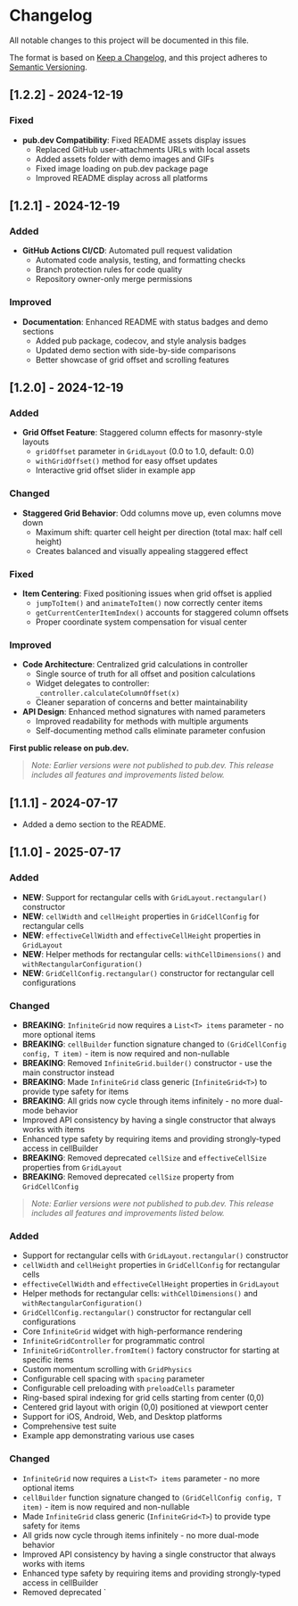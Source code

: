 # Changelog

All notable changes to this project will be documented in this file.

The format is based on [Keep a Changelog](https://keepachangelog.com/en/1.0.0/),
and this project adheres to [Semantic Versioning](https://semver.org/spec/v2.0.0.html).

## [1.2.2] - 2024-12-19

### Fixed
- **pub.dev Compatibility**: Fixed README assets display issues
  - Replaced GitHub user-attachments URLs with local assets
  - Added assets folder with demo images and GIFs
  - Fixed image loading on pub.dev package page
  - Improved README display across all platforms

## [1.2.1] - 2024-12-19

### Added
- **GitHub Actions CI/CD**: Automated pull request validation
  - Automated code analysis, testing, and formatting checks
  - Branch protection rules for code quality
  - Repository owner-only merge permissions

### Improved
- **Documentation**: Enhanced README with status badges and demo sections
  - Added pub package, codecov, and style analysis badges
  - Updated demo section with side-by-side comparisons
  - Better showcase of grid offset and scrolling features

## [1.2.0] - 2024-12-19

### Added
- **Grid Offset Feature**: Staggered column effects for masonry-style layouts
  - `gridOffset` parameter in `GridLayout` (0.0 to 1.0, default: 0.0)
  - `withGridOffset()` method for easy offset updates
  - Interactive grid offset slider in example app

### Changed
- **Staggered Grid Behavior**: Odd columns move up, even columns move down
  - Maximum shift: quarter cell height per direction (total max: half cell height)
  - Creates balanced and visually appealing staggered effect

### Fixed
- **Item Centering**: Fixed positioning issues when grid offset is applied
  - `jumpToItem()` and `animateToItem()` now correctly center items
  - `getCurrentCenterItemIndex()` accounts for staggered column offsets
  - Proper coordinate system compensation for visual center

### Improved
- **Code Architecture**: Centralized grid calculations in controller
  - Single source of truth for all offset and position calculations
  - Widget delegates to controller: `_controller.calculateColumnOffset(x)`
  - Cleaner separation of concerns and better maintainability
- **API Design**: Enhanced method signatures with named parameters
  - Improved readability for methods with multiple arguments
  - Self-documenting method calls eliminate parameter confusion

**First public release on pub.dev.**

> _Note: Earlier versions were not published to pub.dev. This release includes all features and improvements listed below._

## [1.1.1] - 2024-07-17

- Added a demo section to the README.

## [1.1.0] - 2025-07-17

### Added
- **NEW**: Support for rectangular cells with `GridLayout.rectangular()` constructor
- **NEW**: `cellWidth` and `cellHeight` properties in `GridCellConfig` for rectangular cells
- **NEW**: `effectiveCellWidth` and `effectiveCellHeight` properties in `GridLayout`
- **NEW**: Helper methods for rectangular cells: `withCellDimensions()` and `withRectangularConfiguration()`
- **NEW**: `GridCellConfig.rectangular()` constructor for rectangular cell configurations

### Changed
- **BREAKING**: `InfiniteGrid` now requires a `List<T> items` parameter - no more optional items
- **BREAKING**: `cellBuilder` function signature changed to `(GridCellConfig config, T item)` - item is now required and non-nullable  
- **BREAKING**: Removed `InfiniteGrid.builder()` constructor - use the main constructor instead
- **BREAKING**: Made `InfiniteGrid` class generic (`InfiniteGrid<T>`) to provide type safety for items
- **BREAKING**: All grids now cycle through items infinitely - no more dual-mode behavior
- Improved API consistency by having a single constructor that always works with items
- Enhanced type safety by requiring items and providing strongly-typed access in cellBuilder
- **BREAKING**: Removed deprecated `cellSize` and `effectiveCellSize` properties from `GridLayout`
- **BREAKING**: Removed deprecated `cellSize` property from `GridCellConfig`

> _Note: Earlier versions were not published to pub.dev. This release includes all features and improvements listed below._

### Added
- Support for rectangular cells with `GridLayout.rectangular()` constructor
- `cellWidth` and `cellHeight` properties in `GridCellConfig` for rectangular cells
- `effectiveCellWidth` and `effectiveCellHeight` properties in `GridLayout`
- Helper methods for rectangular cells: `withCellDimensions()` and `withRectangularConfiguration()`
- `GridCellConfig.rectangular()` constructor for rectangular cell configurations
- Core `InfiniteGrid` widget with high-performance rendering
- `InfiniteGridController` for programmatic control
- `InfiniteGridController.fromItem()` factory constructor for starting at specific items
- Custom momentum scrolling with `GridPhysics`
- Configurable cell spacing with `spacing` parameter
- Configurable cell preloading with `preloadCells` parameter
- Ring-based spiral indexing for grid cells starting from center (0,0)
- Centered grid layout with origin (0,0) positioned at viewport center
- Support for iOS, Android, Web, and Desktop platforms
- Comprehensive test suite
- Example app demonstrating various use cases

### Changed
- `InfiniteGrid` now requires a `List<T> items` parameter - no more optional items
- `cellBuilder` function signature changed to `(GridCellConfig config, T item)` - item is now required and non-nullable
- Made `InfiniteGrid` class generic (`InfiniteGrid<T>`) to provide type safety for items
- All grids now cycle through items infinitely - no more dual-mode behavior
- Improved API consistency by having a single constructor that always works with items
- Enhanced type safety by requiring items and providing strongly-typed access in cellBuilder
- Removed deprecated `